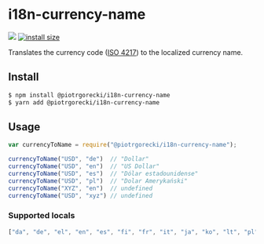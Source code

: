 # i18n-currency-name
[![](https://img.shields.io/npm/v/@piotrgorecki/i18n-currency-name.svg)](https://www.npmjs.com/package/@piotrgorecki/i18n-currency-name)
[![install size](https://packagephobia.now.sh/badge?p=@piotrgorecki/i18n-currency-name)](https://packagephobia.now.sh/result?p=@piotrgorecki/i18n-currency-name)


Translates the currency code ([ISO 4217](https://en.wikipedia.org/wiki/ISO_4217)) to the localized currency name.

## Install

```sh
$ npm install @piotrgorecki/i18n-currency-name
$ yarn add @piotrgorecki/i18n-currency-name
```

## Usage

```js
var currencyToName = require("@piotrgorecki/i18n-currency-name");

currencyToName("USD", "de")  // "Dollar"
currencyToName("USD", "en")  // "US Dollar"
currencyToName("USD", "es")  // "Dólar estadounidense"
currencyToName("USD", "pl")  // "Dolar Amerykański"
currencyToName("XYZ", "en")  // undefined
currencyToName("USD", "xyz") // undefined
```

### Supported locals
```js
["da", "de", "el", "en", "es", "fi", "fr", "it", "ja", "ko", "lt", "pl", "pt", "ro", "sv", "tr", "ua", "ur", "zh"]
```

